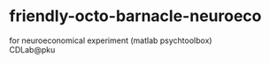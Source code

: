 # friendly-octo-barnacle-neuroeco
for neuroeconomical experiment (matlab psychtoolbox)
<br>
CDLab@pku
